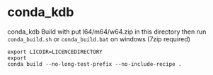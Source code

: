 # conda_kdb
conda_kdb
Build with 
put l64/m64/w64.zip in this directory then run `conda_build.sh` or `conda_build.bat` on windows (7zip required)
```
export LICDIR=LICENCEDIRECTORY
export 
conda build --no-long-test-prefix --no-include-recipe .
```
